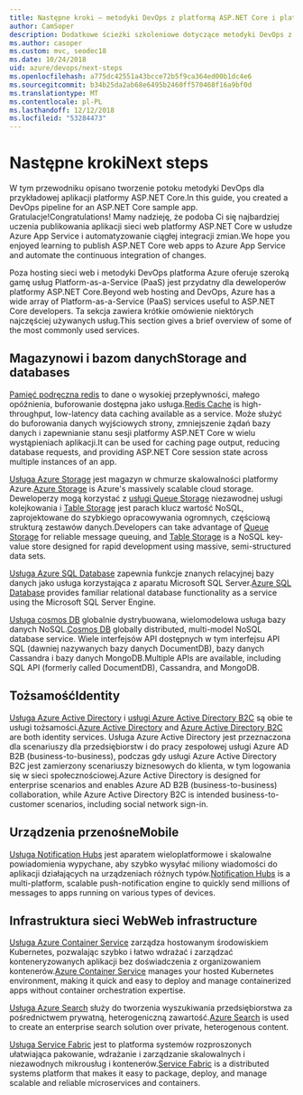 ```yaml
---
title: Następne kroki — metodyki DevOps z platformą ASP.NET Core i platformy Azure
author: CamSoper
description: Dodatkowe ścieżki szkoleniowe dotyczące metodyki DevOps z platformą ASP.NET Core i platformy Azure.
ms.author: casoper
ms.custom: mvc, seodec18
ms.date: 10/24/2018
uid: azure/devops/next-steps
ms.openlocfilehash: a775dc42551a43bcce72b5f9ca364ed00b1dc4e6
ms.sourcegitcommit: b34b25da2ab68e6495b2460ff570468f16a9bf0d
ms.translationtype: MT
ms.contentlocale: pl-PL
ms.lasthandoff: 12/12/2018
ms.locfileid: "53284473"
---
```

# <a name="next-steps"></a><span data-ttu-id="94dbe-103">Następne kroki</span><span class="sxs-lookup"><span data-stu-id="94dbe-103">Next steps</span></span>

<span data-ttu-id="94dbe-104">W tym przewodniku opisano tworzenie potoku metodyki DevOps dla przykładowej aplikacji platformy ASP.NET Core.</span><span class="sxs-lookup"><span data-stu-id="94dbe-104">In this guide, you created a DevOps pipeline for an ASP.NET Core sample app.</span></span> <span data-ttu-id="94dbe-105">Gratulacje!</span><span class="sxs-lookup"><span data-stu-id="94dbe-105">Congratulations!</span></span> <span data-ttu-id="94dbe-106">Mamy nadzieję, że podoba Ci się najbardziej uczenia publikowania aplikacji sieci web platformy ASP.NET Core w usłudze Azure App Service i automatyzowanie ciągłej integracji zmian.</span><span class="sxs-lookup"><span data-stu-id="94dbe-106">We hope you enjoyed learning to publish ASP.NET Core web apps to Azure App Service and automate the continuous integration of changes.</span></span>

<span data-ttu-id="94dbe-107">Poza hosting sieci web i metodyki DevOps platforma Azure oferuje szeroką gamę usług Platform-as-a-Service (PaaS) jest przydatny dla deweloperów platformy ASP.NET Core.</span><span class="sxs-lookup"><span data-stu-id="94dbe-107">Beyond web hosting and DevOps, Azure has a wide array of Platform-as-a-Service (PaaS) services useful to ASP.NET Core developers.</span></span> <span data-ttu-id="94dbe-108">Ta sekcja zawiera krótkie omówienie niektórych najczęściej używanych usług.</span><span class="sxs-lookup"><span data-stu-id="94dbe-108">This section gives a brief overview of some of the most commonly used services.</span></span>

## <a name="storage-and-databases"></a><span data-ttu-id="94dbe-109">Magazynowi i bazom danych</span><span class="sxs-lookup"><span data-stu-id="94dbe-109">Storage and databases</span></span>

<span data-ttu-id="94dbe-110">[Pamięć podręczna redis](/azure/redis-cache/) to dane o wysokiej przepływności, małego opóźnienia, buforowanie dostępna jako usługa.</span><span class="sxs-lookup"><span data-stu-id="94dbe-110">[Redis Cache](/azure/redis-cache/) is high-throughput, low-latency data caching available as a service.</span></span> <span data-ttu-id="94dbe-111">Może służyć do buforowania danych wyjściowych strony, zmniejszenie żądań bazy danych i zapewnianie stanu sesji platformy ASP.NET Core w wielu wystąpieniach aplikacji.</span><span class="sxs-lookup"><span data-stu-id="94dbe-111">It can be used for caching page output, reducing database requests, and providing ASP.NET Core session state across multiple instances of an app.</span></span>

<span data-ttu-id="94dbe-112">[Usługa Azure Storage](/azure/storage/) jest magazyn w chmurze skalowalności platformy Azure.</span><span class="sxs-lookup"><span data-stu-id="94dbe-112">[Azure Storage](/azure/storage/) is Azure's massively scalable cloud storage.</span></span> <span data-ttu-id="94dbe-113">Deweloperzy mogą korzystać z [usługi Queue Storage](/azure/storage/queues/storage-queues-introduction) niezawodnej usługi kolejkowania i [Table Storage](/azure/storage/tables/table-storage-overview) jest parach klucz wartość NoSQL, zaprojektowane do szybkiego opracowywania ogromnych, częściową strukturą zestawów danych.</span><span class="sxs-lookup"><span data-stu-id="94dbe-113">Developers can take advantage of [Queue Storage](/azure/storage/queues/storage-queues-introduction) for reliable message queuing, and [Table Storage](/azure/storage/tables/table-storage-overview) is a NoSQL key-value store designed for rapid development using massive, semi-structured data sets.</span></span>

<span data-ttu-id="94dbe-114">[Usługa Azure SQL Database](/azure/sql-database/) zapewnia funkcje znanych relacyjnej bazy danych jako usługa korzystająca z aparatu Microsoft SQL Server.</span><span class="sxs-lookup"><span data-stu-id="94dbe-114">[Azure SQL Database](/azure/sql-database/) provides familiar relational database functionality as a service using the Microsoft SQL Server Engine.</span></span>

<span data-ttu-id="94dbe-115">[Usługa cosmos DB](/azure/cosmos-db/) globalnie dystrybuowana, wielomodelowa usługa bazy danych NoSQL.</span><span class="sxs-lookup"><span data-stu-id="94dbe-115">[Cosmos DB](/azure/cosmos-db/) globally distributed, multi-model NoSQL database service.</span></span> <span data-ttu-id="94dbe-116">Wiele interfejsów API dostępnych w tym interfejsu API SQL (dawniej nazywanych bazy danych DocumentDB), bazy danych Cassandra i bazy danych MongoDB.</span><span class="sxs-lookup"><span data-stu-id="94dbe-116">Multiple APIs are available, including SQL API (formerly called DocumentDB), Cassandra, and MongoDB.</span></span>

## <a name="identity"></a><span data-ttu-id="94dbe-117">Tożsamość</span><span class="sxs-lookup"><span data-stu-id="94dbe-117">Identity</span></span>

<span data-ttu-id="94dbe-118">[Usługa Azure Active Directory](/azure/active-directory/) i [usługi Azure Active Directory B2C](/azure/active-directory-b2c/) są obie te usługi tożsamości.</span><span class="sxs-lookup"><span data-stu-id="94dbe-118">[Azure Active Directory](/azure/active-directory/) and [Azure Active Directory B2C](/azure/active-directory-b2c/) are both identity services.</span></span> <span data-ttu-id="94dbe-119">Usługa Azure Active Directory jest przeznaczona dla scenariuszy dla przedsiębiorstw i do pracy zespołowej usługi Azure AD B2B (business-to-business), podczas gdy usługi Azure Active Directory B2C jest zamierzony scenariuszy biznesowych do klienta, w tym logowania się w sieci społecznościowej.</span><span class="sxs-lookup"><span data-stu-id="94dbe-119">Azure Active Directory is designed for enterprise scenarios and enables Azure AD B2B (business-to-business) collaboration, while Azure Active Directory B2C is intended business-to-customer scenarios, including social network sign-in.</span></span>

## <a name="mobile"></a><span data-ttu-id="94dbe-120">Urządzenia przenośne</span><span class="sxs-lookup"><span data-stu-id="94dbe-120">Mobile</span></span>

<span data-ttu-id="94dbe-121">[Usługa Notification Hubs](/azure/notification-hubs/) jest aparatem wieloplatformowe i skalowalne powiadomienia wypychane, aby szybko wysyłać miliony wiadomości do aplikacji działających na urządzeniach różnych typów.</span><span class="sxs-lookup"><span data-stu-id="94dbe-121">[Notification Hubs](/azure/notification-hubs/) is a multi-platform, scalable push-notification engine to quickly send millions of messages to apps running on various types of devices.</span></span>

## <a name="web-infrastructure"></a><span data-ttu-id="94dbe-122">Infrastruktura sieci Web</span><span class="sxs-lookup"><span data-stu-id="94dbe-122">Web infrastructure</span></span>

<span data-ttu-id="94dbe-123">[Usługa Azure Container Service](/azure/aks/) zarządza hostowanym środowiskiem Kubernetes, pozwalając szybko i łatwo wdrażać i zarządzać konteneryzowanych aplikacji bez doświadczenia z organizowaniem kontenerów.</span><span class="sxs-lookup"><span data-stu-id="94dbe-123">[Azure Container Service](/azure/aks/) manages your hosted Kubernetes environment, making it quick and easy to deploy and manage containerized apps without container orchestration expertise.</span></span>

<span data-ttu-id="94dbe-124">[Usługa Azure Search](/azure/search/) służy do tworzenia wyszukiwania przedsiębiorstwa za pośrednictwem prywatną, heterogeniczną zawartość.</span><span class="sxs-lookup"><span data-stu-id="94dbe-124">[Azure Search](/azure/search/) is used to create an enterprise search solution over private, heterogenous content.</span></span>

<span data-ttu-id="94dbe-125">[Usługa Service Fabric](/azure/service-fabric/) jest to platforma systemów rozproszonych ułatwiająca pakowanie, wdrażanie i zarządzanie skalowalnych i niezawodnych mikrousług i kontenerów.</span><span class="sxs-lookup"><span data-stu-id="94dbe-125">[Service Fabric](/azure/service-fabric/) is a distributed systems platform that makes it easy to package, deploy, and manage scalable and reliable microservices and containers.</span></span>
